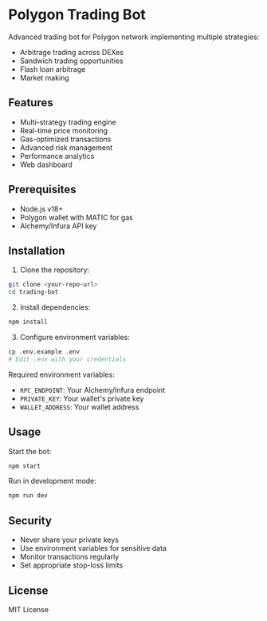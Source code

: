 # Polygon Trading Bot

Advanced trading bot for Polygon network implementing multiple strategies:
- Arbitrage trading across DEXes
- Sandwich trading opportunities
- Flash loan arbitrage
- Market making

## Features

- Multi-strategy trading engine
- Real-time price monitoring
- Gas-optimized transactions
- Advanced risk management
- Performance analytics
- Web dashboard

## Prerequisites

- Node.js v18+
- Polygon wallet with MATIC for gas
- Alchemy/Infura API key

## Installation

1. Clone the repository:
```bash
git clone <your-repo-url>
cd trading-bot
```

2. Install dependencies:
```bash
npm install
```

3. Configure environment variables:
```bash
cp .env.example .env
# Edit .env with your credentials
```

Required environment variables:
- `RPC_ENDPOINT`: Your Alchemy/Infura endpoint
- `PRIVATE_KEY`: Your wallet's private key
- `WALLET_ADDRESS`: Your wallet address

## Usage

Start the bot:
```bash
npm start
```

Run in development mode:
```bash
npm run dev
```

## Security

- Never share your private keys
- Use environment variables for sensitive data
- Monitor transactions regularly
- Set appropriate stop-loss limits

## License

MIT License